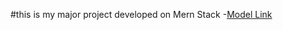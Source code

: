 #this is my major project developed on Mern Stack
-[Model Link](https://app.eraser.io/workspace/ROntVCArIkVDxAGoYRz7?origin=share)